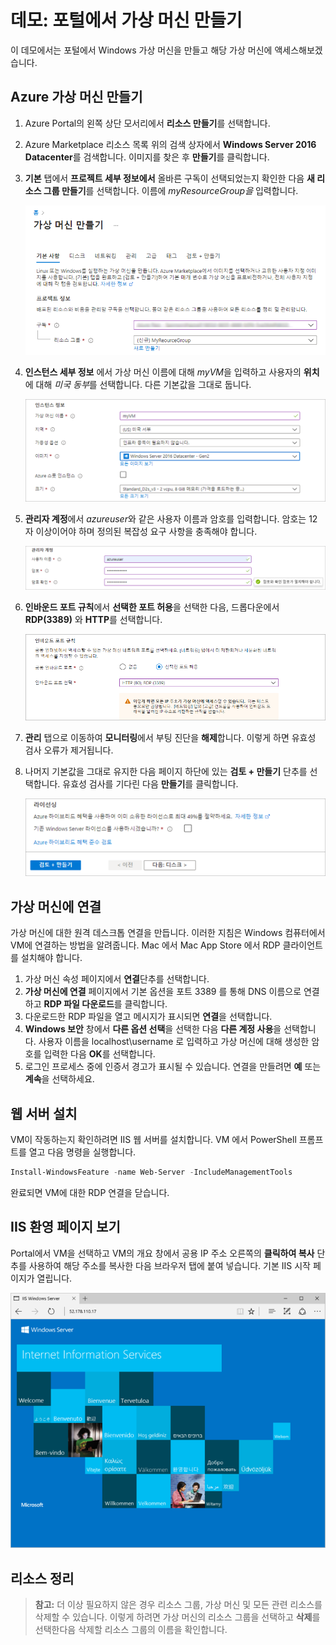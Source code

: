 # 데모: 포털에서 가상 머신 만들기

이 데모에서는 포털에서 Windows 가상 머신을 만들고 해당 가상 머신에 액세스해보겠습니다.

## Azure 가상 머신 만들기

1. Azure Portal의 왼쪽 상단 모서리에서 **리소스 만들기**를 선택합니다.
2. Azure Marketplace 리소스 목록 위의 검색 상자에서 **Windows Server 2016 Datacenter**를 검색합니다. 이미지를 찾은 후 **만들기**를 클릭합니다.
3. **기본** 탭에서 **프로젝트 세부 정보에서** 올바른 구독이 선택되었는지 확인한 다음 **새 리소스 그룹 만들기**를 선택합니다. 이름에 *myResourceGroup을* 입력합니다.

    ![VM의 새 리소스 그룹 만들기](Images/AZ103_Demo_Creating_VMs1.png)

4. **인스턴스 세부 정보** 에서 가상 머신 이름에 대해 *myVM*을 입력하고 사용자의 **위치**에 대해 *미국 동부*를 선택합니다. 다른 기본값을 그대로 둡니다.

    ![인스턴스 세부 정보 섹션](Images/AZ103_Demo_Creating_VMs2.png)

5. **관리자 계정**에서 *azureuser*와 같은 사용자 이름과 암호를 입력합니다. 암호는 12 자 이상이어야 하며 정의된 복잡성 요구 사항을 충족해야 합니다.

    ![사용자 이름과 암호를 입력합니다.](Images/AZ103_Demo_Creating_VMs3.png)

6. **인바운드 포트 규칙**에서 **선택한 포트 허용**을 선택한 다음, 드롭다운에서 **RDP(3389)** 와 **HTTP**를 선택합니다.

    ![RDP 및 HTTP용 포트 열기](Images/AZ103_Demo_Creating_VMs4.png)

7. **관리** 탭으로 이동하여 **모니터링**에서 부팅 진단을 **해제**합니다. 이렇게 하면 유효성 검사 오류가 제거됩니다. 
8. 나머지 기본값을 그대로 유지한 다음 페이지 하단에 있는 **검토 + 만들기** 단추를 선택합니다. 유효성 검사를 기다린 다음 **만들기**를 클릭합니다. 

    ![검토 및 만들기](Images/AZ103_Demo_Creating_VMs5.png)

## 가상 머신에 연결

가상 머신에 대한 원격 데스크톱 연결을 만듭니다. 이러한 지침은 Windows 컴퓨터에서 VM에 연결하는 방법을 알려줍니다. Mac 에서 Mac App Store 에서 RDP 클라이언트를 설치해야 합니다.

1. 가상 머신 속성 페이지에서 **연결**단추를 선택합니다.
2. **가상 머신에 연결** 페이지에서 기본 옵션을 포트 3389 를 통해 DNS 이름으로 연결하고 **RDP 파일 다운로드**를 클릭합니다.
3. 다운로드한 RDP 파일을 열고 메시지가 표시되면 **연결**을 선택합니다.
4. **Windows 보안** 창에서 **다른 옵션 선택**을 선택한 다음 **다른 계정 사용**을 선택합니다. 사용자 이름을 localhost\username 로 입력하고 가상 머신에 대해 생성한 암호를 입력한 다음 **OK**를 선택합니다.
5. 로그인 프로세스 중에 인증서 경고가 표시될 수 있습니다. 연결을 만들려면 **예** 또는 **계속**을 선택하세요.

## 웹 서버 설치

VM이 작동하는지 확인하려면 IIS 웹 서버를 설치합니다. VM 에서 PowerShell 프롬프트를 열고 다음 명령을 실행합니다.

```PowerShell
Install-WindowsFeature -name Web-Server -IncludeManagementTools
```

완료되면 VM에 대한 RDP 연결을 닫습니다.

## IIS 환영 페이지 보기

Portal에서 VM을 선택하고 VM의 개요 창에서 공용 IP 주소 오른쪽의 **클릭하여 복사** 단추를 사용하여 해당 주소를 복사한 다음 브라우저 탭에 붙여 넣습니다. 기본 IIS 시작 페이지가 열립니다.

![IIS 기본 사이트](Images/AZ103_Demo_Creating_VMs6.png)

## 리소스 정리

>**참고:** 더 이상 필요하지 않은 경우 리소스 그룹, 가상 머신 및 모든 관련 리소스를 삭제할 수 있습니다. 이렇게 하려면 가상 머신의 리소스 그룹을 선택하고 **삭제**를 선택한다음 삭제할 리소스 그룹의 이름을 확인합니다.
